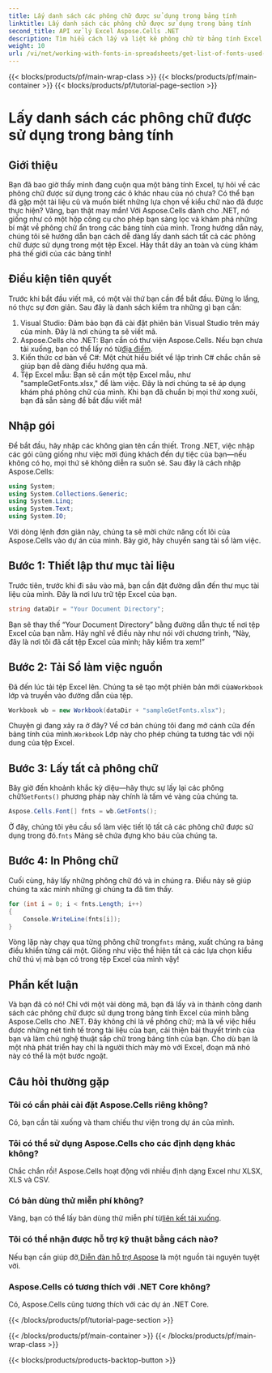```yaml
---
title: Lấy danh sách các phông chữ được sử dụng trong bảng tính
linktitle: Lấy danh sách các phông chữ được sử dụng trong bảng tính
second_title: API xử lý Excel Aspose.Cells .NET
description: Tìm hiểu cách lấy và liệt kê phông chữ từ bảng tính Excel bằng Aspose.Cells cho .NET với hướng dẫn dễ làm theo này.
weight: 10
url: /vi/net/working-with-fonts-in-spreadsheets/get-list-of-fonts-used-in-spreadsheet/
---
```


{{< blocks/products/pf/main-wrap-class >}}
{{< blocks/products/pf/main-container >}}
{{< blocks/products/pf/tutorial-page-section >}}

# Lấy danh sách các phông chữ được sử dụng trong bảng tính

## Giới thiệu
Bạn đã bao giờ thấy mình đang cuộn qua một bảng tính Excel, tự hỏi về các phông chữ được sử dụng trong các ô khác nhau của nó chưa? Có thể bạn đã gặp một tài liệu cũ và muốn biết những lựa chọn về kiểu chữ nào đã được thực hiện? Vâng, bạn thật may mắn! Với Aspose.Cells dành cho .NET, nó giống như có một hộp công cụ cho phép bạn sàng lọc và khám phá những bí mật về phông chữ ẩn trong các bảng tính của mình. Trong hướng dẫn này, chúng tôi sẽ hướng dẫn bạn cách dễ dàng lấy danh sách tất cả các phông chữ được sử dụng trong một tệp Excel. Hãy thắt dây an toàn và cùng khám phá thế giới của các bảng tính!
## Điều kiện tiên quyết
Trước khi bắt đầu viết mã, có một vài thứ bạn cần để bắt đầu. Đừng lo lắng, nó thực sự đơn giản. Sau đây là danh sách kiểm tra những gì bạn cần:
1. Visual Studio: Đảm bảo bạn đã cài đặt phiên bản Visual Studio trên máy của mình. Đây là nơi chúng ta sẽ viết mã.
2. Aspose.Cells cho .NET: Bạn cần có thư viện Aspose.Cells. Nếu bạn chưa tải xuống, bạn có thể lấy nó từ[địa điểm](https://releases.aspose.com/cells/net/).
3. Kiến thức cơ bản về C#: Một chút hiểu biết về lập trình C# chắc chắn sẽ giúp bạn dễ dàng điều hướng qua mã.
4. Tệp Excel mẫu: Bạn sẽ cần một tệp Excel mẫu, như "sampleGetFonts.xlsx," để làm việc. Đây là nơi chúng ta sẽ áp dụng khám phá phông chữ của mình.
Khi bạn đã chuẩn bị mọi thứ xong xuôi, bạn đã sẵn sàng để bắt đầu viết mã!
## Nhập gói
Để bắt đầu, hãy nhập các không gian tên cần thiết. Trong .NET, việc nhập các gói cũng giống như việc mời đúng khách đến dự tiệc của bạn—nếu không có họ, mọi thứ sẽ không diễn ra suôn sẻ.
Sau đây là cách nhập Aspose.Cells:
```csharp
using System;
using System.Collections.Generic;
using System.Linq;
using System.Text;
using System.IO;
```
Với dòng lệnh đơn giản này, chúng ta sẽ mời chức năng cốt lõi của Aspose.Cells vào dự án của mình. Bây giờ, hãy chuyển sang tải sổ làm việc.
## Bước 1: Thiết lập thư mục tài liệu
Trước tiên, trước khi đi sâu vào mã, bạn cần đặt đường dẫn đến thư mục tài liệu của mình. Đây là nơi lưu trữ tệp Excel của bạn. 
```csharp
string dataDir = "Your Document Directory";
```
Bạn sẽ thay thế “Your Document Directory” bằng đường dẫn thực tế nơi tệp Excel của bạn nằm. Hãy nghĩ về điều này như nói với chương trình, “Này, đây là nơi tôi đã cất tệp Excel của mình; hãy kiểm tra xem!”
## Bước 2: Tải Sổ làm việc nguồn
 Đã đến lúc tải tệp Excel lên. Chúng ta sẽ tạo một phiên bản mới của`Workbook` lớp và truyền vào đường dẫn của tệp. 
```csharp
Workbook wb = new Workbook(dataDir + "sampleGetFonts.xlsx");
```
 Chuyện gì đang xảy ra ở đây? Về cơ bản chúng tôi đang mở cánh cửa đến bảng tính của mình.`Workbook` Lớp này cho phép chúng ta tương tác với nội dung của tệp Excel. 
## Bước 3: Lấy tất cả phông chữ
 Bây giờ đến khoảnh khắc kỳ diệu—hãy thực sự lấy lại các phông chữ!`GetFonts()` phương pháp này chính là tấm vé vàng của chúng ta.
```csharp
Aspose.Cells.Font[] fnts = wb.GetFonts();
```
 Ở đây, chúng tôi yêu cầu sổ làm việc tiết lộ tất cả các phông chữ được sử dụng trong đó.`fnts` Mảng sẽ chứa đựng kho báu của chúng ta.
## Bước 4: In Phông chữ
Cuối cùng, hãy lấy những phông chữ đó và in chúng ra. Điều này sẽ giúp chúng ta xác minh những gì chúng ta đã tìm thấy.
```csharp
for (int i = 0; i < fnts.Length; i++)
{
	Console.WriteLine(fnts[i]);
}
```
 Vòng lặp này chạy qua từng phông chữ trong`fnts` mảng, xuất chúng ra bảng điều khiển từng cái một. Giống như việc thể hiện tất cả các lựa chọn kiểu chữ thú vị mà bạn có trong tệp Excel của mình vậy!
## Phần kết luận
Và bạn đã có nó! Chỉ với một vài dòng mã, bạn đã lấy và in thành công danh sách các phông chữ được sử dụng trong bảng tính Excel của mình bằng Aspose.Cells cho .NET. Đây không chỉ là về phông chữ; mà là về việc hiểu được những nét tinh tế trong tài liệu của bạn, cải thiện bài thuyết trình của bạn và làm chủ nghệ thuật sắp chữ trong bảng tính của bạn. Cho dù bạn là một nhà phát triển hay chỉ là người thích mày mò với Excel, đoạn mã nhỏ này có thể là một bước ngoặt. 
## Câu hỏi thường gặp
### Tôi có cần phải cài đặt Aspose.Cells riêng không?
Có, bạn cần tải xuống và tham chiếu thư viện trong dự án của mình. 
### Tôi có thể sử dụng Aspose.Cells cho các định dạng khác không?
Chắc chắn rồi! Aspose.Cells hoạt động với nhiều định dạng Excel như XLSX, XLS và CSV.
### Có bản dùng thử miễn phí không?
 Vâng, bạn có thể lấy bản dùng thử miễn phí từ[liên kết tải xuống](https://releases.aspose.com/).
### Tôi có thể nhận được hỗ trợ kỹ thuật bằng cách nào?
 Nếu bạn cần giúp đỡ,[Diễn đàn hỗ trợ Aspose](https://forum.aspose.com/c/cells/9) là một nguồn tài nguyên tuyệt vời.
### Aspose.Cells có tương thích với .NET Core không?
Có, Aspose.Cells cũng tương thích với các dự án .NET Core.

{{< /blocks/products/pf/tutorial-page-section >}}

{{< /blocks/products/pf/main-container >}}
{{< /blocks/products/pf/main-wrap-class >}}

{{< blocks/products/products-backtop-button >}}
